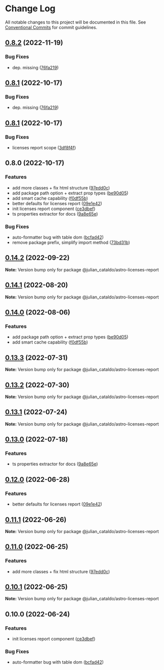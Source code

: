 # Change Log

All notable changes to this project will be documented in this file.
See [Conventional Commits](https://conventionalcommits.org) for commit guidelines.

## [0.8.2](https://github.com/JulianCataldo/web-garden/compare/astro-licenses-report@0.8.1...astro-licenses-report@0.8.2) (2022-11-19)

### Bug Fixes

- dep. missing ([76fa219](https://github.com/JulianCataldo/web-garden/commit/76fa21968208e8031c3ea539e726b566530d1393))

## [0.8.1](https://github.com/JulianCataldo/web-garden/compare/astro-licenses-report@0.8.1...astro-licenses-report@0.8.1) (2022-10-17)

### Bug Fixes

- dep. missing ([76fa219](https://github.com/JulianCataldo/web-garden/commit/76fa21968208e8031c3ea539e726b566530d1393))

## [0.8.1](https://github.com/JulianCataldo/web-garden/compare/astro-licenses-report@0.8.0...astro-licenses-report@0.8.1) (2022-10-17)

### Bug Fixes

- licenses report scope ([3df8f4f](https://github.com/JulianCataldo/web-garden/commit/3df8f4f8ad3975868f1f8038f6da6634da1c4f02))

## 0.8.0 (2022-10-17)

### Features

- add more classes + fix html structure ([97edd0c](https://github.com/JulianCataldo/web-garden/commit/97edd0c8fff9510a60d121e34c9d91f84deaf6bc))
- add package path option + extract prop types ([be90d05](https://github.com/JulianCataldo/web-garden/commit/be90d051850d804f4b73404ae231bc2eb2b4dbdf))
- add smart cache capability ([f0df55b](https://github.com/JulianCataldo/web-garden/commit/f0df55b5493d1e0c0c02a313e7829d2294c29383))
- better defaults for licenses report ([09e1e42](https://github.com/JulianCataldo/web-garden/commit/09e1e42609bbd082f3dec43f0a19ebbdd0b537b7))
- init licenses report component ([ce3dbef](https://github.com/JulianCataldo/web-garden/commit/ce3dbefe5ebffbb100f8b91df024b950ae226bdf))
- ts properties extractor for docs ([9a8e65e](https://github.com/JulianCataldo/web-garden/commit/9a8e65ed1b11f5ab70596fad34bd839cb41ee7dc))

### Bug Fixes

- auto-formatter bug with table dom ([bcfad42](https://github.com/JulianCataldo/web-garden/commit/bcfad42b30b5d25a6bc05e1ae84eef877926125b))
- remove package prefix, simplify import method ([73bd31b](https://github.com/JulianCataldo/web-garden/commit/73bd31bf1f501624036a74a3f19c5bf83cc9c0a4))

## [0.14.2](https://github.com/JulianCataldo/web-garden/compare/@julian_cataldo/astro-licenses-report@0.14.1...@julian_cataldo/astro-licenses-report@0.14.2) (2022-09-22)

**Note:** Version bump only for package @julian_cataldo/astro-licenses-report

## [0.14.1](https://github.com/JulianCataldo/web-garden/compare/@julian_cataldo/astro-licenses-report@0.14.0...@julian_cataldo/astro-licenses-report@0.14.1) (2022-08-20)

**Note:** Version bump only for package @julian_cataldo/astro-licenses-report

## [0.14.0](https://github.com/JulianCataldo/web-garden/compare/@julian_cataldo/astro-licenses-report@0.13.3...@julian_cataldo/astro-licenses-report@0.14.0) (2022-08-06)

### Features

- add package path option + extract prop types ([be90d05](https://github.com/JulianCataldo/web-garden/commit/be90d051850d804f4b73404ae231bc2eb2b4dbdf))
- add smart cache capability ([f0df55b](https://github.com/JulianCataldo/web-garden/commit/f0df55b5493d1e0c0c02a313e7829d2294c29383))

## [0.13.3](https://github.com/JulianCataldo/web-garden/compare/@julian_cataldo/astro-licenses-report@0.13.2...@julian_cataldo/astro-licenses-report@0.13.3) (2022-07-31)

**Note:** Version bump only for package @julian_cataldo/astro-licenses-report

## [0.13.2](https://github.com/JulianCataldo/web-garden/compare/@julian_cataldo/astro-licenses-report@0.13.1...@julian_cataldo/astro-licenses-report@0.13.2) (2022-07-30)

**Note:** Version bump only for package @julian_cataldo/astro-licenses-report

## [0.13.1](https://github.com/JulianCataldo/web-garden/compare/@julian_cataldo/astro-licenses-report@0.13.0...@julian_cataldo/astro-licenses-report@0.13.1) (2022-07-24)

**Note:** Version bump only for package @julian_cataldo/astro-licenses-report

## [0.13.0](https://github.com/JulianCataldo/web-garden/compare/@julian_cataldo/astro-licenses-report@0.12.0...@julian_cataldo/astro-licenses-report@0.13.0) (2022-07-18)

### Features

- ts properties extractor for docs ([9a8e65e](https://github.com/JulianCataldo/web-garden/commit/9a8e65ed1b11f5ab70596fad34bd839cb41ee7dc))

## [0.12.0](https://github.com/JulianCataldo/web-garden/compare/@julian_cataldo/astro-licenses-report@0.11.1...@julian_cataldo/astro-licenses-report@0.12.0) (2022-06-28)

### Features

- better defaults for licenses report ([09e1e42](https://github.com/JulianCataldo/web-garden/commit/09e1e42609bbd082f3dec43f0a19ebbdd0b537b7))

## [0.11.1](https://github.com/JulianCataldo/web-garden/compare/@julian_cataldo/astro-licenses-report@0.11.0...@julian_cataldo/astro-licenses-report@0.11.1) (2022-06-26)

**Note:** Version bump only for package @julian_cataldo/astro-licenses-report

## [0.11.0](https://github.com/JulianCataldo/web-garden/compare/@julian_cataldo/astro-licenses-report@0.10.1...@julian_cataldo/astro-licenses-report@0.11.0) (2022-06-25)

### Features

- add more classes + fix html structure ([97edd0c](https://github.com/JulianCataldo/web-garden/commit/97edd0c8fff9510a60d121e34c9d91f84deaf6bc))

## [0.10.1](https://github.com/JulianCataldo/web-garden/compare/@julian_cataldo/astro-licenses-report@0.10.0...@julian_cataldo/astro-licenses-report@0.10.1) (2022-06-25)

**Note:** Version bump only for package @julian_cataldo/astro-licenses-report

## 0.10.0 (2022-06-24)

### Features

- init licenses report component ([ce3dbef](https://github.com/JulianCataldo/web-garden/commit/ce3dbefe5ebffbb100f8b91df024b950ae226bdf))

### Bug Fixes

- auto-formatter bug with table dom ([bcfad42](https://github.com/JulianCataldo/web-garden/commit/bcfad42b30b5d25a6bc05e1ae84eef877926125b))
